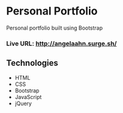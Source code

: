 # Personal Portfolio
Personal portfolio built using Bootstrap

### Live URL: http://angelaahn.surge.sh/

## Technologies
- HTML
- CSS
- Bootstrap
- JavaScript
- jQuery
